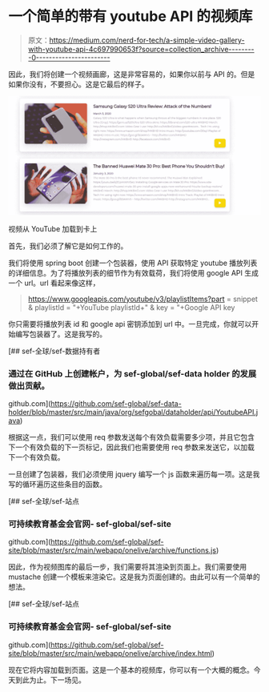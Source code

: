 # 一个简单的带有 youtube API 的视频库

> 原文：<https://medium.com/nerd-for-tech/a-simple-video-gallery-with-youtube-api-4c697990653f?source=collection_archive---------0----------------------->

因此，我们将创建一个视频画廊，这是非常容易的，如果你以前与 API 的。但是如果你没有，不要担心。这是它最后的样子。

![](img/2485d154dd8655ce217bd5f14b54027e.png)

视频从 YouTube 加载到卡上

首先，我们必须了解它是如何工作的。

我们将使用 spring boot 创建一个包装器，使用 API 获取特定 youtube 播放列表的详细信息。为了将播放列表的细节作为有效载荷，我们将使用 google API 生成一个 url。url 看起来像这样，

> https://www.googleapis.com/youtube/v3/playlistItems?part = snippet & playlistId = "+YouTube playlistId+" & key = "+Google API key

你只需要将播放列表 id 和 google api 密钥添加到 url 中。一旦完成，你就可以开始编写包装器了。这是我写的。

[](https://github.com/sef-global/sef-data-holder/blob/master/src/main/java/org/sefgobal/dataholder/api/YoutubeAPI.java) [## sef-全球/sef-数据持有者

### 通过在 GitHub 上创建帐户，为 sef-global/sef-data holder 的发展做出贡献。

github.com](https://github.com/sef-global/sef-data-holder/blob/master/src/main/java/org/sefgobal/dataholder/api/YoutubeAPI.java) 

根据这一点，我们可以使用 req 参数发送每个有效负载需要多少项，并且它包含下一个有效负载的下一页标记，因此我们也需要使用 req 参数来发送它，以加载下一个有效负载。

一旦创建了包装器，我们必须使用 jquery 编写一个 js 函数来遍历每一项。这是我写的循环遍历这些条目的函数。

[](https://github.com/sef-global/sef-site/blob/master/src/main/webapp/onelive/archive/functions.js) [## sef-全球/sef-站点

### 可持续教育基金会官网- sef-global/sef-site

github.com](https://github.com/sef-global/sef-site/blob/master/src/main/webapp/onelive/archive/functions.js) 

因此，作为视频图库的最后一步，我们需要将其渲染到页面上。我们需要使用 mustache 创建一个模板来渲染它。这是我为页面创建的。由此可以有一个简单的想法。

[](https://github.com/sef-global/sef-site/blob/master/src/main/webapp/onelive/archive/index.html) [## sef-全球/sef-站点

### 可持续教育基金会官网- sef-global/sef-site

github.com](https://github.com/sef-global/sef-site/blob/master/src/main/webapp/onelive/archive/index.html) 

现在它将内容加载到页面。这是一个基本的视频库，你可以有一个大概的概念。今天到此为止。下一场见。